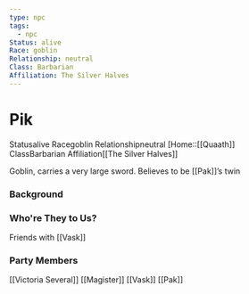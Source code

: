 ```yaml
---
type: npc
tags:
  - npc
Status: alive
Race: goblin
Relationship: neutral
Class: Barbarian
Affiliation: The Silver Halves
---
```


# Pik
<span class="dataview inline-field"><span class="inline-field-key">Status</span><span class="inline-field-value">alive</span></span>
<span class="dataview inline-field"><span class="inline-field-key">Race</span><span class="inline-field-value">goblin</span></span>
<span class="dataview inline-field"><span class="inline-field-key">Relationship</span><span class="inline-field-value">neutral</span></span>
[Home::[[Quaath]]
<span class="dataview inline-field"><span class="inline-field-key">Class</span><span class="inline-field-value">Barbarian</span></span>
<span class="dataview inline-field"><span class="inline-field-key">Affiliation</span><span class="inline-field-value">[[The Silver Halves]]</span></span>

Goblin, carries a very large sword. Believes to be [[Pak]]’s twin

### Background

### Who're They to Us?
Friends with [[Vask]]

### Party Members
[[Victoria Several]]
[[Magister]]
[[Vask]]
[[Pak]]